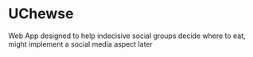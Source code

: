 # UChewse
Web App designed to help indecisive social groups decide where to eat, might implement a social media aspect later
